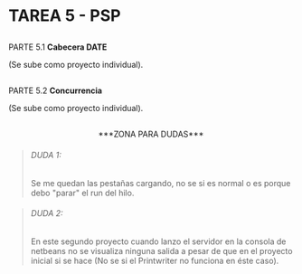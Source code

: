# TAREA 5 - PSP

##
PARTE 5.1 
**Cabecera DATE**

(Se sube como proyecto individual).

##

PARTE 5.2 
**Concurrencia**

(Se sube como proyecto individual).
##
<center>***ZONA PARA DUDAS***</center>

> <h6>DUDA 1:</h6> Se me quedan las pestañas cargando, no se si es normal o es porque debo "parar" el run del hilo.

> <h6>DUDA 2:</h6> En este segundo proyecto cuando lanzo el servidor en la consola  de netbeans no se visualiza ninguna salida a pesar de que en el proyecto inicial si se hace (No se si el Printwriter no funciona en éste caso).
> 

##


